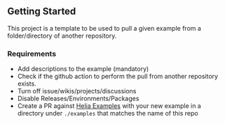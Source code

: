 ## Getting Started

This project is a template to be used to pull a given example from a folder/directory of another repository.

### Requirements

- Add descriptions to the example (mandatory)
- Check if the github action to perform the pull from another repository exists.
- Turn off issue/wikis/projects/discussions
- Disable Releases/Environments/Packages
- Create a PR against [Helia Examples](https://github.com/ipfs-examples/helia-examples) with your new example in a directory under `./examples` that matches the name of this repo
